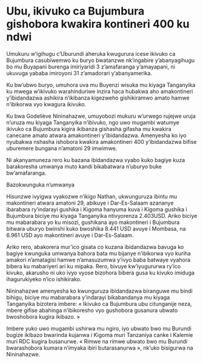 # Ubu, ikivuko ca Bujumbura gishobora kwakira kontineri 400 ku ndwi

Umukuru w’igihugu c’Uburundi aheruka kwugurura icese ikivuko ca Bujumbura casubiwemwo ku buryo bwatanzwe nk’ingabire y’abanyagihugu bo mu Buyapani burenga imiriyaridi 3 z’amafaranga y’amayapani, ni ukuvuga yababa imiroyoni 31 z’amadorari y’abanyamerika.

Ku bw’ubwo buryo, umuhora uva mu Buyenzi wisuka mu kiyaga Tanganyika ku mwega w’ikivuko warahinduriwe inzira haca hubakwa aho amakontineri y’ibidandazwa ashikira n’ikibanza kigezweho gishikiramwo amato hamwe n’ibikorwa vyo kwagura ikivuko.

Ku bwa Godeliève Nininahazwe, umuyobozi mukuru w’urwego rujejwe uruja n’uruza mu kiyaga Tanganyika n’ibivuko, ngo uwo mugambi watumye ikivuko ca Bujumbura kigira ikibanza gishasha gifasha mu kwakira canecane amato atwara amakontineri y’ibidandazwa. Amenyesha ko iyo nyubakwa nshasha ishobora kwakira amakontineri 400 y’ibidandazwa bifise uburemere bungana n’amatoni 29 imwimwe.

Ni akanyamuneza rero ku bazana ibidandazwa vyabo kuko bagiye kuza barakoresha umwanya muto kandi bikabatwara n’uburyo buke bw’amafaranga.

Bazokwunguka n’umwanya

Hisunzwe ivyigwa vyakozwe n’ikigo Nathan, ukwunguruza ibintu mu makontineri atwara amatoni 29, abikuye i Dar-Es-Salaam azananye ibarabara ry’indarayi gushika i Kigoma hanyuma kuva i Kigoma gushika i Bujumbura biciye mu kiyaga Tanganyika ntivyorenza 2.403USD.
Ariko biciye mu mabarabara yo ku misozi, gushikana ayo makontineri i Bujumbura bitwara uburyo bwinshi kuko bwoshika 8.441 USD avuye i Mombasa, na 6.961 USD ayo makontineri avuye i Dar-Es-Salaam.

Ariko rero, abakorera mur’ico gisata co kuzana ibidandazwa bavuga ko bagiye kwunguka umwanya bahora bata mu bijanye n’ibikorwa vyo kuriha amakori n’amatagisi hamwe n’amasuzumwa y’ivyo baba batwaye vyahora bibera ku mabariyeri ari ku mipaka. Rero, bivuye kw’iyugururwa ry’ico kivuko, akarusho ni uko ivyo vyose bizohora bibera gusa ku kivuko imiduga ihagurukiyeko n’ico ishikirako.

Nininahazwe amenyesha ko kwunguruza ibidandazwa biranguwe mu bindi bihigu, biciye mu mabarabara y’indarayi bikabandanya mu kiyaga Tanganyika bizotera imbere: « Ikivuko ca Bujumbura ubu citunganije neza, mbere gifise abahinga n’ibikoresho vyo gushobora gusanura ubwato bwoshobora kugira ikibazo. »

Imbere yuko uwo mugambi ushirwa mu ngiro, iyo ubwato bwo mu Burundi bugize ikibazo bwarinda kujanwa i Kigoma muri Tanzaniya canke i Kalemie muri RDC kugira busanurwe. « Rimwe na rimwe ubwato bwo mu Burundi bwarashobora kumara n’imyaka ibiri butarasanurwa », nk’uko bisigurwa na Nininahazwe.